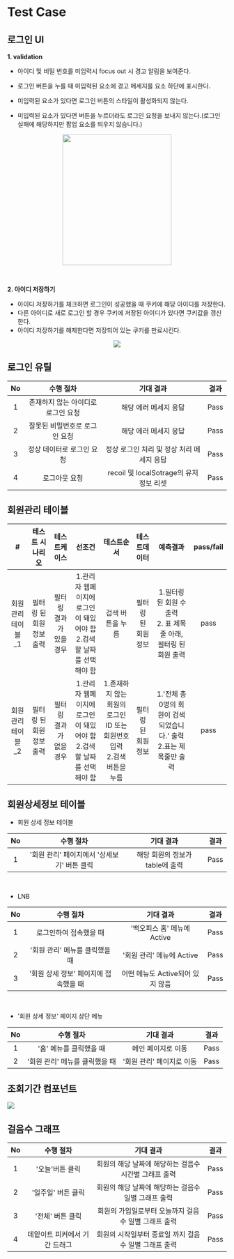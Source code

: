 # Test Case

## 로그인 UI

**1. validation**

- 아이디 및 비밀 번호를 미입력시 focus out 시 경고 알림을 보여준다.

- 로그인 버튼을 누를 때 미입력된 요소에 경고 메세지를 요소 하단에 표시한다.
- 미입력된 요소가 있다면 로그인 버튼의 스타일이 활성화되지 않는다.
- 미입력된 요소가 있다면 버튼을 누르더라도 로그인 요청을 보내지 않는다.(로그인 실패에 해당하지만 팝업 요소를 띄우지 않습니다.)

<p align="center">
    <img src="https://user-images.githubusercontent.com/42796944/171116969-769cb009-bdd4-434e-9f5d-6a763f4ae8ba.gif" style="width:250px; height: 300px;"/>
</p>

<br>

**2. 아이디 저장하기**

- 아이디 저장하기를 체크하면 로그인이 성공했을 때 쿠키에 해당 아이디를 저장한다.
- 다른 아이디로 새로 로그인 할 경우 쿠키에 저장된 아이디가 있다면 쿠키값을 갱신한다.
- 아이디 저장하기를 해제한다면 저장되어 있는 쿠키를 만료시킨다.

<p align="center">
    <img src="https://user-images.githubusercontent.com/42796944/171123481-99b3277e-3c77-48c7-942b-3287c103b758.gif" style="text-align:center;"/>
</p>


## 로그인 유틸

|No|수행 절차|기대 결과|결과|
|:---:|:---:|:---:|:---:|
| 1 | 존재하지 않는 아이디로 로그인 요청 | 해당 에러 메세지 응답 | Pass |
| 2 | 잘못된 비밀번호로 로그인 요청  | 해당 에러 메세지 응답 | Pass |
| 3 | 정상 데이터로 로그인 요청  | 정상 로그인 처리 및 정상 처리 메세지 응답 | Pass |
| 4 | 로그아웃 요청 | recoil 및 localSotrage의 유저 정보 리셋 | Pass |

## 회원관리 테이블

|#|테스트 시나리오|테스트케이스|선조건|테스트순서|테스트데이터|예측결과|pass/fail|
|:---:|:---:|:---:|:---:|:---:|:---:|:---:|:---:|
|회원관리테이블_1|필터링 된 회원 정보 출력|필터링 결과가 있을 경우|1.관리자 웹페이지에 로그인이 돼있어야 함<br />2.검색할 날짜를 선택해야 함|검색 버튼을 누름|필터링 된 회원 정보|1.필터링 된 회원 수 출력<br />2. 표 제목줄 아래, 필터링 된 회원 출력|pass
|회원관리테이블_2|필터링 된 회원 정보 출력|필터링 결과가 없을 경우|1.관리자 웹페이지에 로그인이 돼있어야 함<br />2.검색할 날짜를 선택해야 함<br />|1.존재하지 않는 회원의 로그인ID 또는 회원번호 입력<br />2.검색 버튼을 누름|필터링 된 회원 정보|1.'전체 총 0명의 회원이 검색되었습니다.' 출력<br />2.표는 제목줄만 출력|pass

## 회원상세정보 테이블

- 회원 상세 정보 테이블

|No|수행 절차|기대 결과|결과|
|:---:|:---:|:---:|:---:|
| 1 | '회원 관리' 페이지에서 '상세보기' 버튼 클릭 | 해당 회원의 정보가 table에 출력 | Pass |

<br />

- LNB

|No|수행 절차|기대 결과|결과|
|:---:|:---:|:---:|:---:|
| 1 | 로그인하여 접속했을 때  | '백오피스 홈' 메뉴에 Active | Pass |
| 2 | '회원 관리' 메뉴를 클릭했을 때  | '회원 관리' 메뉴에 Active | Pass |
| 3 | '회원 상세 정보' 페이지에 접속했을 때  | 어떤 메뉴도 Active되어 있지 않음 | Pass |

<br />

- '회원 상세 정보' 페이지 상단 메뉴

|No|수행 절차|기대 결과|결과|
|:---:|:---:|:---:|:---:|
| 1 | '홈' 메뉴를 클릭했을 때 | 메인 페이지로 이동 | Pass |
| 2 | '회원 관리' 메뉴를 클릭했을 때 | '회원 관리' 페이지로 이동 | Pass |

## 조회기간 컴포넌트

![](https://velog.velcdn.com/images/katej927/post/9e94ef5c-bf8e-4ebd-8ad9-2d5f776f453a/image.png)


## 걸음수 그래프

|No|수행 절차|기대 결과|결과|
|:---:|:---:|:---:|:---:|
| 1 | '오늘'버튼 클릭 | 회원의 해당 날짜에 해당하는 걸음수 시간별 그래프 출력 | Pass |
| 2 | '일주일' 버튼 클릭 | 회원의 해당 날짜에 해당하는 걸음수 일별 그래프 출력 | Pass |
| 3 | '전체' 버튼 클릭 | 회원의 가입일로부터 오늘까지 걸음수 일별 그래프 출력 | Pass |
| 4 | 데잍이트 피커에서 기간 드래그 | 회원의 시작일부터 종료일 까지 걸음수 일별 그래프 출력 | Pass |

